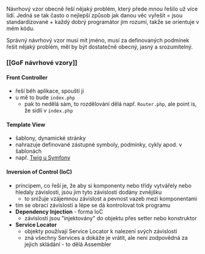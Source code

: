 Návrhový vzor obecně řeší nějaký problém, který přede mnou řešilo už více lidí. Jedná se tak často o nejlepší způsob jak danou věc vyřešit = jsou standardizované + každý dobrý programátor jim rozumí, takže se orientuje v mém kódu.

Správný návrhový vzor musí mít jméno, musí za definovaných podmínek řešit nějaký problém, měl by být dostatečně obecný, jasný a srozumitelný.
### [[GoF návrhové vzory]]

#### Front Controller
- řeší běh aplikace, spouští ji
- u mě to bude `index.php`
	- pak to nedělá sám, to rozdělování dělá např. `Router.php`, ale point is, že sídlí v `index.php`
#### Template View
- šablony, dynamické stránky
- nahrazuje definované zástupné symboly, podmínky, cykly apod. v šablonách
- např. [Twig u Symfony](https://twig.symfony.com/) 
#### Inversion of Control (IoC)
- principem, co řeší je, že aby si komponenty nebo třídy vytvářely nebo hledaly závislosti, jsou jim tyto závislosti dodány zvnějšku
	- to snižuje vzájemnou závislost a pevnost vazeb mezi komponentami
- tím se obrací závislosti a lépe se dá kontrolovat tok programu
- **Dependency Injection** - forma IoC
	- závislosti jsou "injektovány" do objektu přes setter nebo konstruktor
- **Service Locator**
	- objekty používají Service Locator k nalezení svých závislostí
	- zná všechny Services a dokáže je vrátit, ale není zodpovědná za jejich skládání - to dělá Assembler